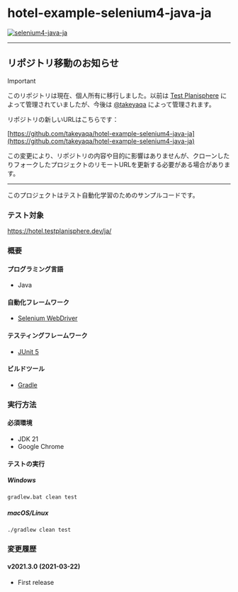 # hotel-example-selenium4-java-ja

[![selenium4-java-ja](https://github.com/takeyaqa/hotel-example-selenium4-java-ja/actions/workflows/test.yml/badge.svg)](https://github.com/takeyaqa/hotel-example-selenium4-java-ja/actions/workflows/test.yml)

---

## リポジトリ移動のお知らせ

> [!IMPORTANT]
> このリポジトリは現在、個人所有に移行しました。以前は [Test Planisphere](https://github.com/testplanisphere) によって管理されていましたが、今後は [@takeyaqa](https://github.com/takeyaqa) によって管理されます。
>
> リポジトリの新しいURLはこちらです：
> 
> [https://github.com/takeyaqa/hotel-example-selenium4-java-ja](https://github.com/takeyaqa/hotel-example-selenium4-java-ja)
> 
> この変更により、リポジトリの内容や目的に影響はありませんが、クローンしたりフォークしたプロジェクトのリモートURLを更新する必要がある場合があります。

---

このプロジェクトはテスト自動化学習のためのサンプルコードです。

### テスト対象

https://hotel.testplanisphere.dev/ja/

### 概要

#### プログラミング言語

* Java

#### 自動化フレームワーク

* [Selenium WebDriver](https://www.selenium.dev/)

#### テスティングフレームワーク

* [JUnit 5](https://junit.org/junit5/)

#### ビルドツール

* [Gradle](https://gradle.org/)

### 実行方法

#### 必須環境

* JDK 21
* Google Chrome

#### テストの実行

##### Windows

```
gradlew.bat clean test
```

##### macOS/Linux

```
./gradlew clean test
```

### 変更履歴

#### v2021.3.0 (2021-03-22)

* First release
